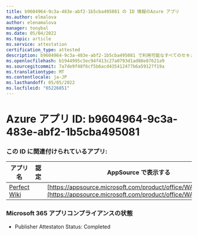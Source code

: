 ```yaml
---
title: b9604964-9c3a-483e-abf2-1b5cba495081 の ID 情報のAzure アプリ
ms.author: elmalova
author: elenamalova
manager: tonybal
ms.date: 05/04/2022
ms.topic: article
ms.service: attestation
certification_type: attested
description: b9604964-9c3a-483e-abf2-1b5cba495081 で利用可能なすべてのセキュリティとコンプライアンス情報。
ms.openlocfilehash: b1944995c3ec94f413c27a0793d1ad88e87621a9
ms.sourcegitcommit: 7a7de9f48f6cf5b6acd435412477b6a59127f19a
ms.translationtype: MT
ms.contentlocale: ja-JP
ms.lasthandoff: 05/05/2022
ms.locfileid: "65226851"
---
```

# <a name="azure-app-id-b9604964-9c3a-483e-abf2-1b5cba495081"></a>Azure アプリ ID: b9604964-9c3a-483e-abf2-1b5cba495081


### <a name="apps-associated-with-this-id"></a>この ID に関連付けられているアプリ:
| **アプリ名** | **認定** | **AppSource で表示する** |
|--------------|---------------|-----------------------|
| [Perfect Wiki](../forward/WA200001679.md) |  | [https://appsource.microsoft.com/product/office/WA200001679](https://appsource.microsoft.com/product/office/WA200001679) |

### <a name="microsoft-365-app-compliance-status"></a>Microsoft 365 アプリコンプライアンスの状態
- Publisher Attestaton Status: Completed
